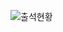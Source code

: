 ![출석현황](https://user-images.githubusercontent.com/23524849/102016989-592ebc80-3da7-11eb-9cde-4352003ac0aa.png)

